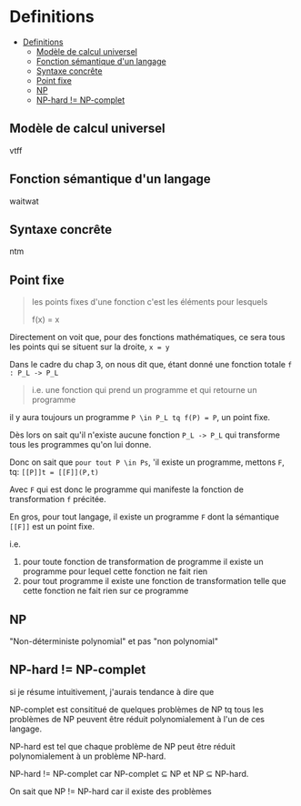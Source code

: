 # Definitions

- [Definitions](#definitions)
  - [Modèle de calcul universel](#modèle-de-calcul-universel)
  - [Fonction sémantique d'un langage](#fonction-sémantique-dun-langage)
  - [Syntaxe concrête](#syntaxe-concrête)
  - [Point fixe](#point-fixe)
  - [NP](#np)
  - [NP-hard != NP-complet](#np-hard--np-complet)

## Modèle de calcul universel

vtff

## Fonction sémantique d'un langage

waitwat

## Syntaxe concrête

ntm

## Point fixe

> les points fixes d'une fonction c'est les éléments pour lesquels
>
> f(x) = x

Directement on voit que, pour des fonctions mathématiques, ce sera tous les points qui se situent sur la droite, `x = y`

Dans le cadre du chap 3, on nous dit que, étant donné une fonction totale `f : P_L -> P_L`

> i.e. une fonction qui prend un programme et qui retourne un programme

il y aura toujours un programme `P \in P_L tq f(P) = P`,
un point fixe.

Dès lors on sait qu'il n'existe aucune fonction `P_L -> P_L` qui transforme tous les programmes qu'on lui donne.

Donc on sait que `pour tout P \in Ps`, 'il existe un programme, mettons `F`, tq:
`[[P]]t = [[F]](P,t)`

Avec `F` qui est donc le programme qui manifeste la fonction de transformation `f` précitée.

En gros, pour tout langage, il existe un programme `F` dont la sémantique `[[F]]` est un point fixe.

i.e.

1. pour toute fonction de transformation de programme il existe un programme pour lequel cette fonction ne fait rien
2. pour tout programme il existe une fonction de transformation telle que cette fonction ne fait rien sur ce programme

## NP

"Non-déterministe polynomial" et pas "non polynomial"

## NP-hard != NP-complet

si je résume intuitivement, j'aurais tendance à dire que

NP-complet est consititué de quelques problèmes de NP tq tous les problèmes de NP peuvent être réduit polynomialement à l'un de ces langage.

NP-hard est tel que chaque problème de NP peut être réduit polynomialement à un problème NP-hard.

NP-hard != NP-complet car NP-complet ⊆ NP et NP ⊆ NP-hard.

On sait que NP != NP-hard car il existe des problèmes
